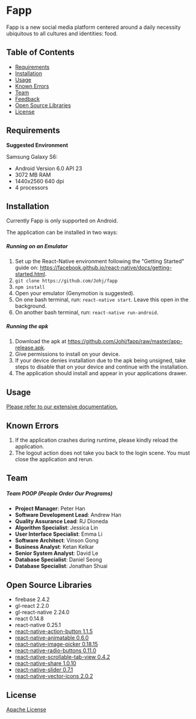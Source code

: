 # Fapp
Fapp is a new social media platform centered around a daily necessity ubiquitous to all cultures and identities: food.

## Table of Contents
 - [Requirements](#requirements)
 - [Installation](#installation)
 - [Usage](#usage)
 - [Known Errors](#known-errors)
 - [Team](#team)
 - [Feedback](#feedback)
 - [Open Source Libraries](#open-source-libraries)
 - [License](#license)

## Requirements
**Suggested Environment**

Samsung Galaxy S6:
 - Android Version 6.0 API 23
 - 3072 MB RAM
 - 1440x2560 640 dpi
 - 4 processors

## Installation
Currently Fapp is only supported on Android.

The application can be installed in two ways:

##### Running on an Emulator
1. Set up the React-Native environment following the "Getting Started" guide on: https://facebook.github.io/react-native/docs/getting-started.html.
2. `git clone https://github.com/Johj/fapp`
3. `npm install`
4. Open your emulator (Genymotion is suggested).
5. On one bash terminal, run: `react-native start`. Leave this open in the background.
6. On another bash terminal, run: `react-native run-android`.

##### Running the apk
1. Download the apk at https://github.com/Johj/fapp/raw/master/app-release.apk.
2. Give permissions to install on your device.
3. If your device denies installation due to the apk being unsigned, take steps to disable that on your device and continue with the installation.
4. The application should install and appear in your applications drawer.

## Usage
[Please refer to our extensive documentation.](https://github.com/Johj/fapp/tree/master/artifacts)

## Known Errors
1. If the application crashes during runtime, please kindly reload the application.
2. The logout action does not take you back to the login scene. You must close the application and rerun.

## Team

##### Team POOP (People Order Our Programs)
 - **Project Manager**: Peter Han
 - **Software Development Lead**: Andrew Han
 - **Quality Assurance Lead**: RJ Dioneda
 - **Algorithm Specialist**: Jessica Lin
 - **User Interface Specialist**: Emma Li
 - **Software Architect**: Vinson Gong
 - **Business Analyst**: Ketan Kelkar
 - **Senior System Analyst**: David Le
 - **Database Specialist**: Daniel Seong
 - **Database Specialist**: Jonathan Shuai

## Open Source Libraries
 - firebase 2.4.2
 - gl-react 2.2.0
 - gl-react-native 2.24.0
 - react 0.14.8
 - react-native 0.25.1
 - [react-native-action-button 1.1.5](https://github.com/mastermoo/react-native-action-button)
 - [react-native-animatable 0.6.0](https://github.com/oblador/react-native-animatable)
 - [react-native-image-picker 0.18.15](https://github.com/marcshilling/react-native-image-picker)
 - [react-native-radio-buttons 0.11.0](https://github.com/ArnaudRinquin/react-native-radio-buttons)
 - [react-native-scrollable-tab-view 0.4.2](https://github.com/skv-headless/react-native-scrollable-tab-view)
 - [react-native-share 1.0.10](https://github.com/EstebanFuentealba/react-native-share)
 - [react-native-slider 0.7.1](https://github.com/jeanregisser/react-native-slider)
 - [react-native-vector-icons 2.0.2](https://github.com/oblador/react-native-vector-icons)

## License
[Apache License](https://raw.githubusercontent.com/Johj/fapp/master/LICENSE)
